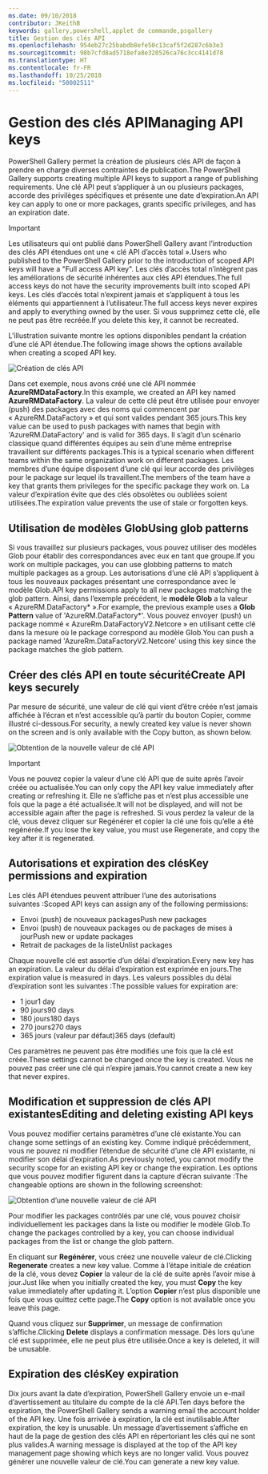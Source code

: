 ```yaml
---
ms.date: 09/10/2018
contributor: JKeithB
keywords: gallery,powershell,applet de commande,psgallery
title: Gestion des clés API
ms.openlocfilehash: 954eb27c25babdb8efe50c13caf5f2d287c6b3e3
ms.sourcegitcommit: 98b7cfd8ad5718efa8e320526ca76c3cc4141d78
ms.translationtype: HT
ms.contentlocale: fr-FR
ms.lasthandoff: 10/25/2018
ms.locfileid: "50002511"
---
```

# <a name="managing-api-keys"></a><span data-ttu-id="f0505-103">Gestion des clés API</span><span class="sxs-lookup"><span data-stu-id="f0505-103">Managing API keys</span></span>

<span data-ttu-id="f0505-104">PowerShell Gallery permet la création de plusieurs clés API de façon à prendre en charge diverses contraintes de publication.</span><span class="sxs-lookup"><span data-stu-id="f0505-104">The PowerShell Gallery supports creating multiple API keys to support a range of publishing requirements.</span></span> <span data-ttu-id="f0505-105">Une clé API peut s’appliquer à un ou plusieurs packages, accorde des privilèges spécifiques et présente une date d’expiration.</span><span class="sxs-lookup"><span data-stu-id="f0505-105">An API key can apply to one or more packages, grants specific privileges, and has an expiration date.</span></span>

> [!IMPORTANT]
> <span data-ttu-id="f0505-106">Les utilisateurs qui ont publié dans PowerShell Gallery avant l’introduction des clés API étendues ont une « clé API d’accès total ».</span><span class="sxs-lookup"><span data-stu-id="f0505-106">Users who published to the PowerShell Gallery prior to the introduction of scoped API keys will have a "Full access API key".</span></span> <span data-ttu-id="f0505-107">Les clés d’accès total n’intègrent pas les améliorations de sécurité inhérentes aux clés API étendues.</span><span class="sxs-lookup"><span data-stu-id="f0505-107">The full access keys do not have the security improvements built into scoped API keys.</span></span> <span data-ttu-id="f0505-108">Les clés d’accès total n’expirent jamais et s’appliquent à tous les éléments qui appartiennent à l’utilisateur.</span><span class="sxs-lookup"><span data-stu-id="f0505-108">The full access keys never expires and apply to everything owned by the user.</span></span> <span data-ttu-id="f0505-109">Si vous supprimez cette clé, elle ne peut pas être recréée.</span><span class="sxs-lookup"><span data-stu-id="f0505-109">If you delete this key, it cannot be recreated.</span></span>

<span data-ttu-id="f0505-110">L’illustration suivante montre les options disponibles pendant la création d’une clé API étendue.</span><span class="sxs-lookup"><span data-stu-id="f0505-110">The following image shows the options available when creating a scoped API key.</span></span>

![Création de clés API](../../Images/PSGallery_KeyScoped.png)

<span data-ttu-id="f0505-112">Dans cet exemple, nous avons créé une clé API nommée **AzureRMDataFactory**.</span><span class="sxs-lookup"><span data-stu-id="f0505-112">In this example, we created an API key named **AzureRMDataFactory**.</span></span> <span data-ttu-id="f0505-113">La valeur de cette clé peut être utilisée pour envoyer (push) des packages avec des noms qui commencent par « AzureRM.DataFactory » et qui sont valides pendant 365 jours.</span><span class="sxs-lookup"><span data-stu-id="f0505-113">This key value can be used to push packages with names that begin with 'AzureRM.DataFactory' and is valid for 365 days.</span></span> <span data-ttu-id="f0505-114">Il s’agit d’un scénario classique quand différentes équipes au sein d’une même entreprise travaillent sur différents packages.</span><span class="sxs-lookup"><span data-stu-id="f0505-114">This is a typical scenario when different teams within the same organization work on different packages.</span></span> <span data-ttu-id="f0505-115">Les membres d’une équipe disposent d’une clé qui leur accorde des privilèges pour le package sur lequel ils travaillent.</span><span class="sxs-lookup"><span data-stu-id="f0505-115">The members of the team have a key that grants them privileges for the specific package they work on.</span></span>
<span data-ttu-id="f0505-116">La valeur d’expiration évite que des clés obsolètes ou oubliées soient utilisées.</span><span class="sxs-lookup"><span data-stu-id="f0505-116">The expiration value prevents the use of stale or forgotten keys.</span></span>

## <a name="using-glob-patterns"></a><span data-ttu-id="f0505-117">Utilisation de modèles Glob</span><span class="sxs-lookup"><span data-stu-id="f0505-117">Using glob patterns</span></span>

<span data-ttu-id="f0505-118">Si vous travaillez sur plusieurs packages, vous pouvez utiliser des modèles Glob pour établir des correspondances avec eux en tant que groupe.</span><span class="sxs-lookup"><span data-stu-id="f0505-118">If you work on multiple packages, you can use globbing patterns to match multiple packages as a group.</span></span> <span data-ttu-id="f0505-119">Les autorisations d’une clé API s’appliquent à tous les nouveaux packages présentant une correspondance avec le modèle Glob.</span><span class="sxs-lookup"><span data-stu-id="f0505-119">API key permissions apply to all new packages matching the glob pattern.</span></span> <span data-ttu-id="f0505-120">Ainsi, dans l’exemple précédent, le **modèle Glob** a la valeur « AzureRM.DataFactory\* ».</span><span class="sxs-lookup"><span data-stu-id="f0505-120">For example, the previous example uses a **Glob Pattern** value of 'AzureRM.DataFactory\*'.</span></span> <span data-ttu-id="f0505-121">Vous pouvez envoyer (push) un package nommé « AzureRm.DataFactoryV2.Netcore » en utilisant cette clé dans la mesure où le package correspond au modèle Glob.</span><span class="sxs-lookup"><span data-stu-id="f0505-121">You can push a package named 'AzureRm.DataFactoryV2.Netcore' using this key since the package matches the glob pattern.</span></span>

## <a name="create-api-keys-securely"></a><span data-ttu-id="f0505-122">Créer des clés API en toute sécurité</span><span class="sxs-lookup"><span data-stu-id="f0505-122">Create API keys securely</span></span>

<span data-ttu-id="f0505-123">Par mesure de sécurité, une valeur de clé qui vient d’être créée n’est jamais affichée à l’écran et n’est accessible qu’à partir du bouton Copier, comme illustré ci-dessous.</span><span class="sxs-lookup"><span data-stu-id="f0505-123">For security, a newly created key value is never shown on the screen and is only available with the Copy button, as shown below.</span></span>

![Obtention de la nouvelle valeur de clé API](../../Images/PSGallery_CopyCreatedKey.png)

> [!IMPORTANT]
> <span data-ttu-id="f0505-125">Vous ne pouvez copier la valeur d’une clé API que de suite après l’avoir créée ou actualisée.</span><span class="sxs-lookup"><span data-stu-id="f0505-125">You can only copy the API key value immediately after creating or refreshing it.</span></span> <span data-ttu-id="f0505-126">Elle ne s’affiche pas et n’est plus accessible une fois que la page a été actualisée.</span><span class="sxs-lookup"><span data-stu-id="f0505-126">It will not be displayed, and will not be accessible again after the page is refreshed.</span></span> <span data-ttu-id="f0505-127">Si vous perdez la valeur de la clé, vous devez cliquer sur Regénérer et copier la clé une fois qu’elle a été regénérée.</span><span class="sxs-lookup"><span data-stu-id="f0505-127">If you lose the key value, you must use Regenerate, and copy the key after it is regenerated.</span></span>

## <a name="key-permissions-and-expiration"></a><span data-ttu-id="f0505-128">Autorisations et expiration des clés</span><span class="sxs-lookup"><span data-stu-id="f0505-128">Key permissions and expiration</span></span>

<span data-ttu-id="f0505-129">Les clés API étendues peuvent attribuer l’une des autorisations suivantes :</span><span class="sxs-lookup"><span data-stu-id="f0505-129">Scoped API keys can assign any of the following permissions:</span></span>

- <span data-ttu-id="f0505-130">Envoi (push) de nouveaux packages</span><span class="sxs-lookup"><span data-stu-id="f0505-130">Push new packages</span></span>
- <span data-ttu-id="f0505-131">Envoi (push) de nouveaux packages ou de packages de mises à jour</span><span class="sxs-lookup"><span data-stu-id="f0505-131">Push new or update packages</span></span>
- <span data-ttu-id="f0505-132">Retrait de packages de la liste</span><span class="sxs-lookup"><span data-stu-id="f0505-132">Unlist packages</span></span>

<span data-ttu-id="f0505-133">Chaque nouvelle clé est assortie d’un délai d’expiration.</span><span class="sxs-lookup"><span data-stu-id="f0505-133">Every new key has an expiration.</span></span> <span data-ttu-id="f0505-134">La valeur du délai d’expiration est exprimée en jours.</span><span class="sxs-lookup"><span data-stu-id="f0505-134">The expiration value is measured in days.</span></span> <span data-ttu-id="f0505-135">Les valeurs possibles du délai d’expiration sont les suivantes :</span><span class="sxs-lookup"><span data-stu-id="f0505-135">The possible values for expiration are:</span></span>

- <span data-ttu-id="f0505-136">1 jour</span><span class="sxs-lookup"><span data-stu-id="f0505-136">1 day</span></span>
- <span data-ttu-id="f0505-137">90 jours</span><span class="sxs-lookup"><span data-stu-id="f0505-137">90 days</span></span>
- <span data-ttu-id="f0505-138">180 jours</span><span class="sxs-lookup"><span data-stu-id="f0505-138">180 days</span></span>
- <span data-ttu-id="f0505-139">270 jours</span><span class="sxs-lookup"><span data-stu-id="f0505-139">270 days</span></span>
- <span data-ttu-id="f0505-140">365 jours (valeur par défaut)</span><span class="sxs-lookup"><span data-stu-id="f0505-140">365 days (default)</span></span>

<span data-ttu-id="f0505-141">Ces paramètres ne peuvent pas être modifiés une fois que la clé est créée.</span><span class="sxs-lookup"><span data-stu-id="f0505-141">These settings cannot be changed once the key is created.</span></span> <span data-ttu-id="f0505-142">Vous ne pouvez pas créer une clé qui n’expire jamais.</span><span class="sxs-lookup"><span data-stu-id="f0505-142">You cannot create a new key that never expires.</span></span>

## <a name="editing-and-deleting-existing-api-keys"></a><span data-ttu-id="f0505-143">Modification et suppression de clés API existantes</span><span class="sxs-lookup"><span data-stu-id="f0505-143">Editing and deleting existing API keys</span></span>

<span data-ttu-id="f0505-144">Vous pouvez modifier certains paramètres d’une clé existante.</span><span class="sxs-lookup"><span data-stu-id="f0505-144">You can change some settings of an existing key.</span></span> <span data-ttu-id="f0505-145">Comme indiqué précédemment, vous ne pouvez ni modifier l’étendue de sécurité d’une clé API existante, ni modifier son délai d’expiration.</span><span class="sxs-lookup"><span data-stu-id="f0505-145">As previously noted, you cannot modify the security scope for an existing API key or change the expiration.</span></span> <span data-ttu-id="f0505-146">Les options que vous pouvez modifier figurent dans la capture d’écran suivante :</span><span class="sxs-lookup"><span data-stu-id="f0505-146">The changeable options are shown in the following screenshot:</span></span>

![Obtention d’une nouvelle valeur de clé API](../../Images/PSGallery_EditAPIKey.png)

<span data-ttu-id="f0505-148">Pour modifier les packages contrôlés par une clé, vous pouvez choisir individuellement les packages dans la liste ou modifier le modèle Glob.</span><span class="sxs-lookup"><span data-stu-id="f0505-148">To change the packages controlled by a key, you can choose individual packages from the list or change the glob pattern.</span></span>

<span data-ttu-id="f0505-149">En cliquant sur **Regénérer**, vous créez une nouvelle valeur de clé.</span><span class="sxs-lookup"><span data-stu-id="f0505-149">Clicking **Regenerate** creates a new key value.</span></span> <span data-ttu-id="f0505-150">Comme à l’étape initiale de création de la clé, vous devez **Copier** la valeur de la clé de suite après l’avoir mise à jour.</span><span class="sxs-lookup"><span data-stu-id="f0505-150">Just like when you initially created the key, you must **Copy** the key value immediately after updating it.</span></span> <span data-ttu-id="f0505-151">L’option **Copier** n’est plus disponible une fois que vous quittez cette page.</span><span class="sxs-lookup"><span data-stu-id="f0505-151">The **Copy** option is not available once you leave this page.</span></span>

<span data-ttu-id="f0505-152">Quand vous cliquez sur **Supprimer**, un message de confirmation s’affiche.</span><span class="sxs-lookup"><span data-stu-id="f0505-152">Clicking **Delete** displays a confirmation message.</span></span> <span data-ttu-id="f0505-153">Dès lors qu’une clé est supprimée, elle ne peut plus être utilisée.</span><span class="sxs-lookup"><span data-stu-id="f0505-153">Once a key is deleted, it will be unusable.</span></span>

## <a name="key-expiration"></a><span data-ttu-id="f0505-154">Expiration des clés</span><span class="sxs-lookup"><span data-stu-id="f0505-154">Key expiration</span></span>

<span data-ttu-id="f0505-155">Dix jours avant la date d’expiration, PowerShell Gallery envoie un e-mail d’avertissement au titulaire du compte de la clé API.</span><span class="sxs-lookup"><span data-stu-id="f0505-155">Ten days before the expiration, the PowerShell Gallery sends a warning email the account holder of the API key.</span></span> <span data-ttu-id="f0505-156">Une fois arrivée à expiration, la clé est inutilisable.</span><span class="sxs-lookup"><span data-stu-id="f0505-156">After expiration, the key is unusable.</span></span> <span data-ttu-id="f0505-157">Un message d’avertissement s’affiche en haut de la page de gestion des clés API en répertoriant les clés qui ne sont plus valides.</span><span class="sxs-lookup"><span data-stu-id="f0505-157">A warning message is displayed at the top of the API key management page showing which keys are no longer valid.</span></span> <span data-ttu-id="f0505-158">Vous pouvez générer une nouvelle valeur de clé.</span><span class="sxs-lookup"><span data-stu-id="f0505-158">You can generate a new key value.</span></span>
